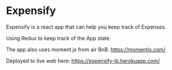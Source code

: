 # Expensify
Expensify is a react app that can help you keep track of Expenses. 

Using Redux to keep track of the App state. 

The app also uses moment.js from air BnB. https://momentjs.com/

Deployed to live web here: https://expensify-jb.herokuapp.com/
